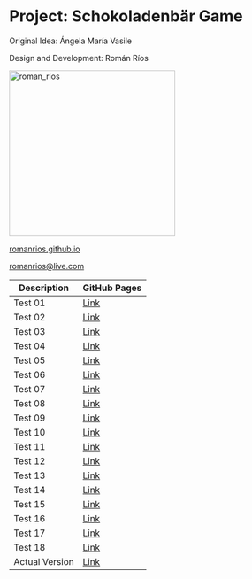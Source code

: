 # Project: Schokoladenbär Game

Original Idea: Ángela María Vasile

Design and Development: Román Ríos



<img src="https://github.com/user-attachments/assets/0a25d806-b8ac-47e3-95ec-8b67d3df2ffa" alt="roman_rios" width="300">


[romanrios.github.io](https://romanrios.github.io)

romanrios@live.com

| Description    | GitHub Pages                                          |
| -------------- | ------------------------------------------------------|
| Test 01        | [Link](https://romanrios.github.io/schokoladenbar/01) |
| Test 02        | [Link](https://romanrios.github.io/schokoladenbar/02) |
| Test 03        | [Link](https://romanrios.github.io/schokoladenbar/03) |
| Test 04        | [Link](https://romanrios.github.io/schokoladenbar/04) |
| Test 05        | [Link](https://romanrios.github.io/schokoladenbar/05) |
| Test 06        | [Link](https://romanrios.github.io/schokoladenbar/06) |
| Test 07        | [Link](https://romanrios.github.io/schokoladenbar/07) |
| Test 08        | [Link](https://romanrios.github.io/schokoladenbar/08) |
| Test 09        | [Link](https://romanrios.github.io/schokoladenbar/09) |
| Test 10        | [Link](https://romanrios.github.io/schokoladenbar/10) |
| Test 11        | [Link](https://romanrios.github.io/schokoladenbar/11) |
| Test 12        | [Link](https://romanrios.github.io/schokoladenbar/12) |
| Test 13        | [Link](https://romanrios.github.io/schokoladenbar/13) |
| Test 14        | [Link](https://romanrios.github.io/schokoladenbar/14) |
| Test 15        | [Link](https://romanrios.github.io/schokoladenbar/15) |
| Test 16        | [Link](https://romanrios.github.io/schokoladenbar/16) |
| Test 17        | [Link](https://romanrios.github.io/schokoladenbar/17) |
| Test 18        | [Link](https://romanrios.github.io/schokoladenbar/18) |
| Actual Version | [Link](https://romanrios.github.io/schokoladenbar/00) |
